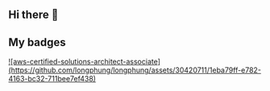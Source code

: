 ## Hi there 👋

<!--
**longphung/longphung** is a ✨ _special_ ✨ repository because its `README.md` (this file) appears on your GitHub profile.

Here are some ideas to get you started:t

- 🔭 I’m currently working on ...
- 🌱 I’m currently learning ...
- 👯 I’m looking to collaborate on ...
- 🤔 I’m looking for help with ...
- 💬 Ask me about ...
- 📫 How to reach me: ...
- 😄 Pronouns: ...
- ⚡ Fun fact: ...
-->

## My badges

<a href="https://www.credly.com/badges/afbe7889-70fd-41fa-b4eb-cc400a2f695e/public_url">
  ![aws-certified-solutions-architect-associate](https://github.com/longphung/longphung/assets/30420711/1eba79ff-e782-4163-bc32-711bee7ef438)
</a>
